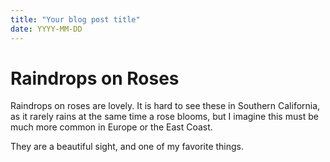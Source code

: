 ```yaml
---
title: "Your blog post title"
date: YYYY-MM-DD
---
```


# Raindrops on Roses

Raindrops on roses are lovely.  It is hard to see these in Southern California, as it rarely rains at the same time a rose blooms, but I imagine this must be much more common in Europe or the East Coast.    

They are a beautiful sight, and one of my favorite things.
